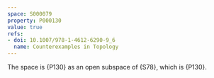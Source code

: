 ```yaml
---
space: S000079
property: P000130
value: true
refs:
- doi: 10.1007/978-1-4612-6290-9_6
  name: Counterexamples in Topology
---
```


The space is {P130} as an open subspace of {S78}, which is {P130}.
